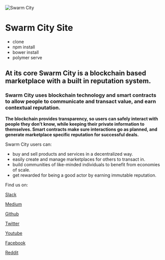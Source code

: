 ![Swarm City](https://github.com/swarmcity/sc-boardwalk-production/blob/master/images/icons/icon-48x48.png?raw=true "Swarm City")


# Swarm City Site

- clone
- npm install
- bower install
- polymer serve


## At its core Swarm City is a blockchain based marketplace with a built in reputation system.
### Swarm City uses blockchain technology and smart contracts to allow people to communicate and transact value, and earn contextual reputation.

**The blockchain provides transparency, so users can safely interact with people they don’t know, while keeping their private information to themselves. Smart contracts make sure interactions go as planned, and generate marketplace specific reputation for successful deals.**

Swarm City users can:

- buy and sell products and services in a decentralized way.
- easily create and manage marketplaces for others to transact in.
- build communities of like-minded individuals to benefit from economies of scale.
- get rewarded for being a good actor by earning immutable reputation.

Find us on:

[Slack](https://slackinvite.swarm.city/)

[Medium](https://medium.com/swarm-city-times)

[Github](https://github.com/swarmcity)

[Twitter](https://twitter.com/swarmcitydapp)

[Youtube](https://www.youtube.com/channel/UCsHBWn_ytZ3xdMbTyYe5Ifg)

[Facebook](https://www.facebook.com/groups/SwarmCity/)

[Reddit](https://www.reddit.com/r/SwarmCity/)
